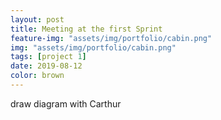 ```yaml
---
layout: post
title: Meeting at the first Sprint
feature-img: "assets/img/portfolio/cabin.png"
img: "assets/img/portfolio/cabin.png"
tags: [project 1]
date: 2019-08-12
color: brown
---
```


draw diagram with Carthur